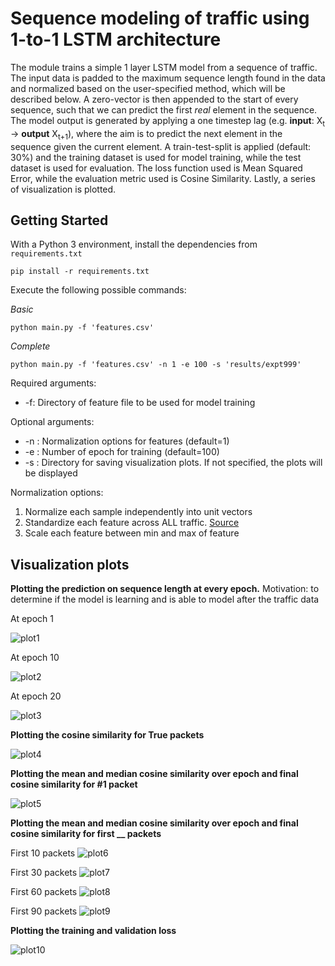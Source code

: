 # Sequence modeling of traffic using 1-to-1 LSTM architecture

The module trains a simple 1 layer LSTM model from a sequence of traffic. The input data is padded to the maximum sequence length found in the data and normalized based on the user-specified method, which will be described below. A zero-vector is then appended to the start of every sequence, such that we can predict the first _real_ element in the sequence. The model output is generated by applying a one timestep lag (e.g. __input__: X<sub>t</sub> -> __output__ X<sub>t+1</sub>), where the aim is to predict the next element in the sequence given the current element. A train-test-split is applied (default: 30%) and the training dataset is used for model training, while the test dataset is used for evaluation. The loss function used is Mean Squared Error, while the evaluation metric used is Cosine Similarity. Lastly, a series of visualization is plotted.

## Getting Started

With a Python 3 environment, install the dependencies from `requirements.txt`

```
pip install -r requirements.txt
```

Execute the following possible commands:

_Basic_
```
python main.py -f 'features.csv'
```
_Complete_
```
python main.py -f 'features.csv' -n 1 -e 100 -s 'results/expt999'
```

Required arguments:
* -f: Directory of feature file to be used for model training

Optional arguments:
* -n : Normalization options for features (default=1)
* -e : Number of epoch for training (default=100)
* -s : Directory for saving visualization plots. If not specified, the plots will be displayed 

Normalization options:
1. Normalize each sample independently into unit vectors
2. Standardize each feature across ALL traffic. [Source](http://cs231n.github.io/neural-networks-2/)
3. Scale each feature between min and max of feature

## Visualization plots

__Plotting the prediction on sequence length at every epoch.__ Motivation: to determine if the model is learning and is able to model after the traffic data

At epoch 1

![plot1](https://github.com/llmhyy/tls_atack/blob/master/rnn_model/results/train_predict_pktlen2%20(nicer%20diagram)/epoch1.png)

At epoch 10

![plot2](https://github.com/llmhyy/tls_atack/blob/master/rnn_model/results/train_predict_pktlen2%20(nicer%20diagram)/epoch10.png)

At epoch 20

![plot3](https://github.com/llmhyy/tls_atack/blob/master/rnn_model/results/train_predict_pktlen2%20(nicer%20diagram)/epoch20.png)

__Plotting the cosine similarity for True packets__

![plot4](https://github.com/llmhyy/tls_atack/blob/master/rnn_model/results/acc_dist_truepkts_.png)

__Plotting the mean and median cosine similarity over epoch and final cosine similarity for #1 packet__

![plot5](https://github.com/llmhyy/tls_atack/blob/master/rnn_model/results/expt1/acc_dist_1pkts.png)

__Plotting the mean and median cosine similarity over epoch and final cosine similarity for first \_\_ packets__

First 10 packets
![plot6](https://github.com/llmhyy/tls_atack/blob/master/rnn_model/results/expt1/acc_dist_10pkts.png)

First 30 packets
![plot7](https://github.com/llmhyy/tls_atack/blob/master/rnn_model/results/expt1/acc_dist_30pkts.png)

First 60 packets
![plot8](https://github.com/llmhyy/tls_atack/blob/master/rnn_model/results/expt1/acc_dist_60pkts.png)

First 90 packets
![plot9](https://github.com/llmhyy/tls_atack/blob/master/rnn_model/results/expt1/acc_dist_90pkts.png)

__Plotting the training and validation loss__

![plot10](https://github.com/llmhyy/tls_atack/blob/master/rnn_model/results/expt1/loss.png)